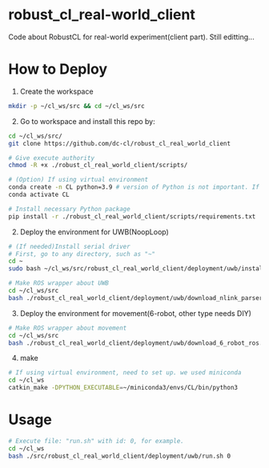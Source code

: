 # robust_cl_real-world_client
Code about RobustCL for real-world experiment(client part). Still editting...

# How to Deploy
1. Create the workspace
```bash
mkdir -p ~/cl_ws/src && cd ~/cl_ws/src
```
2. Go to workspace and install this repo by:
```bash
cd ~/cl_ws/src/
git clone https://github.com/dc-cl/robust_cl_real_world_client

# Give execute authority
chmod -R +x ./robust_cl_real_world_client/scripts/

# (Option) If using virtual environment
conda create -n CL python=3.9 # version of Python is not important. If there are conflicts while installing dependencies, just change the version
conda activate CL

# Install necessary Python package
pip install -r ./robust_cl_real_world_client/scripts/requirements.txt
```

2. Deploy the environment for UWB(NoopLoop)
```bash
# (If needed)Install serial driver
# First, go to any directory, such as "~"
cd ~
sudo bash ~/cl_ws/src/robust_cl_real_world_client/deployment/uwb/install_serial_driver.sh

# Make ROS wrapper about UWB
cd ~/cl_ws/src
bash ./robust_cl_real_world_client/deployment/uwb/download_nlink_parser_ros.sh
```

3. Deploy the environment for movement(6-robot, other type needs DIY)
```bash
# Make ROS wrapper about movement
cd ~/cl_ws/src
bash ./robust_cl_real_world_client/deployment/uwb/download_6_robot_ros.sh
```

4. make
```bash
# If using virtual environment, need to set up. we used miniconda 
cd ~/cl_ws
catkin_make -DPYTHON_EXECUTABLE=~/miniconda3/envs/CL/bin/python3
```

# Usage
```bash
# Execute file: "run.sh" with id: 0, for example.
cd ~/cl_ws
bash ./src/robust_cl_real_world_client/deployment/uwb/run.sh 0
```
